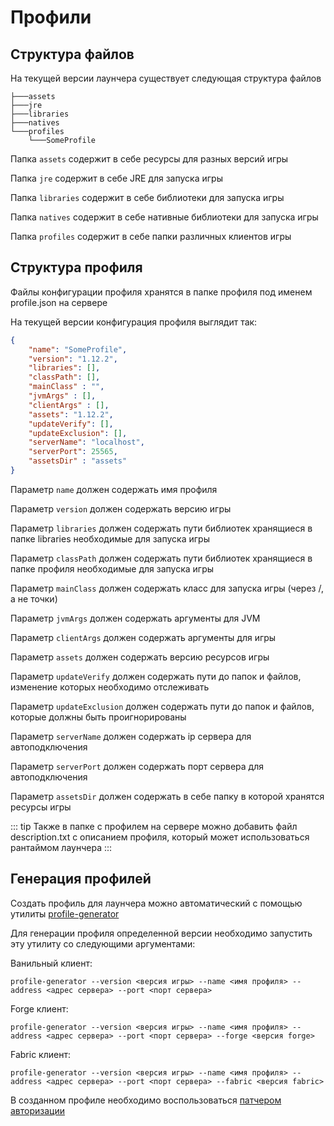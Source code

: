 # Профили

## Структура файлов

На текущей версии лаунчера существует следующая структура файлов

```
├───assets
├───jre
├───libraries
├───natives
└───profiles
    └───SomeProfile
```

Папка `assets` содержит в себе ресурсы для разных версий игры

Папка `jre` содержит в себе JRE для запуска игры

Папка `libraries` содержит в себе библиотеки для запуска игры

Папка `natives` содержит в себе нативные библиотеки для запуска игры

Папка `profiles` содержит в себе папки различных клиентов игры

## Структура профиля

Файлы конфигурации профиля хранятся в папке профиля под именем profile.json на сервере

На текущей версии конфигурация профиля выглядит так:

``` json
{
    "name": "SomeProfile",
    "version": "1.12.2",
    "libraries": [],
    "classPath": [],
    "mainClass" : "",
    "jvmArgs" : [],
    "clientArgs" : [],
    "assets": "1.12.2",
    "updateVerify": [],
    "updateExclusion": [],
    "serverName": "localhost",
    "serverPort": 25565,
    "assetsDir" : "assets"
}
```

Параметр `name` должен содержать имя профиля

Параметр `version` должен содержать версию игры

Параметр `libraries` должен содержать пути библиотек хранящиеся в папке libraries необходимые для запуска игры

Параметр `classPath`  должен содержать пути библиотек хранящиеся в папке профиля необходимые для запуска игры

Параметр `mainClass` должен содержать класс для запуска игры (через /, а не точки)

Параметр `jvmArgs` должен содержать аргументы для JVM

Параметр `clientArgs` должен содержать аргументы для игры

Параметр `assets` должен содержать версию ресурсов игры

Параметр `updateVerify` должен содержать пути до папок и файлов, изменение которых необходимо отслеживать

Параметр `updateExclusion` должен содержать пути до папок и файлов, которые должны быть проигнорированы

Параметр `serverName` должен содержать ip сервера для автоподключения

Параметр `serverPort` должен содержать порт сервера для автоподключения

Параметр `assetsDir` должен содержать в себе папку в которой хранятся ресурсы игры

::: tip
Также в папке с профилем на сервере можно добавить файл description.txt с описанием профиля, который может использоваться рантаймом лаунчера
:::

## Генерация профилей

Создать профиль для лаунчера можно автоматический с помощью утилиты [profile-generator](https://github.com/team-ns/profile-generator)

Для генерации профиля определенной версии необходимо запустить эту утилиту со следующими аргументами:

Ванильный клиент:

```
profile-generator --version <версия игры> --name <имя профиля> --address <адрес сервера> --port <порт сервера>
```

Forge клиент:

```
profile-generator --version <версия игры> --name <имя профиля> --address <адрес сервера> --port <порт сервера> --forge <версия forge>
```

Fabric клиент:

```
profile-generator --version <версия игры> --name <имя профиля> --address <адрес сервера> --port <порт сервера> --fabric <версия fabric>
```

В созданном профиле необходимо воспользоваться [патчером авторизации](authlib.md)
